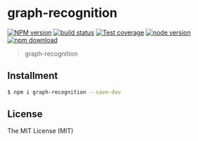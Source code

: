 # graph-recognition

[![NPM version][npm-image]][npm-url]
[![build status][travis-image]][travis-url]
[![Test coverage][coveralls-image]][coveralls-url]
[![node version][node-image]][node-url]
[![npm download][download-image]][download-url]

[npm-image]: https://img.shields.io/npm/v/graph-recognition.svg?style=flat-square
[npm-url]: https://npmjs.org/package/graph-recognition
[travis-image]: https://img.shields.io/travis/xudafeng/graph-recognition.svg?style=flat-square
[travis-url]: https://travis-ci.org/xudafeng/graph-recognition
[coveralls-image]: https://img.shields.io/coveralls/xudafeng/graph-recognition.svg?style=flat-square
[coveralls-url]: https://coveralls.io/r/xudafeng/graph-recognition?branch=master
[node-image]: https://img.shields.io/badge/node.js-%3E=_8-green.svg?style=flat-square
[node-url]: http://nodejs.org/download/
[download-image]: https://img.shields.io/npm/dm/graph-recognition.svg?style=flat-square
[download-url]: https://npmjs.org/package/graph-recognition

> graph-recognition

## Installment

```bash
$ npm i graph-recognition --save-dev
```

## License

The MIT License (MIT)
